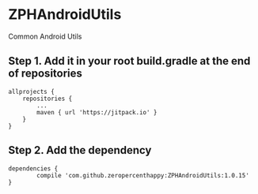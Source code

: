 # ZPHAndroidUtils
Common Android Utils

## Step 1. Add it in your root build.gradle at the end of repositories

```
allprojects {
	repositories {
		...
		maven { url 'https://jitpack.io' }
	}
}
```

## Step 2. Add the dependency

```
dependencies {
        compile 'com.github.zeropercenthappy:ZPHAndroidUtils:1.0.15'
}
```
